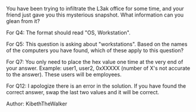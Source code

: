 You have been trying to infiltrate the L3ak office for some time, and your friend just gave you this mysterious snapshot. What information can you glean from it?

For Q4: The format should read "OS, Workstation".

For Q5: This question is asking about "workstations". Based on the names of the computers you have found, which of these apply to this question?

For Q7: You only need to place the hex value one time at the very end of your answer. Example: user1, user2, 0xXXXXX (number of X's not accurate to the answer). These users will be employees.

For Q12: I apologize there is an error in the solution. If you have found the correct answer, swap the last two values and it will be correct.

Author: KibethTheWalker

